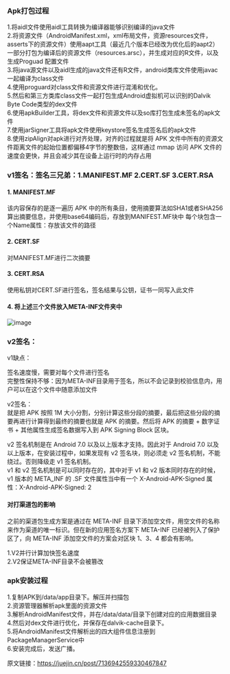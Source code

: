 
### Apk打包过程

1.将aidl文件使用aidl工具转换为编译器能够识别编译的java文件<br>
2.将资源文件（AndroidManifest.xml，xml布局文件，资源resources文件，asserts下的资源文件）使用aapt工具（最近几个版本已经改为优化后的aapt2）一部分打包为编译后的资源文件（resources.arsc），并生成对应的R文件，以及生成Proguad 配置文件<br>
3.将java源文件以及aidl生成的java文件还有R文件，android类库文件使用javac一起编译为class文件<br>
4.使用proguard对class文件和资源文件进行混淆和优化。<br>
5.然后和第三方类库class文件一起打包生成Android虚拟机可以识别的Dalvik Byte Code类型的dex文件<br>
6.使用apkBuilder工具，将dex文件和资源文件以及so库打包生成未签名的apk文件<br>
7.使用jarSigner工具将apk文件使用keystore签名生成签名后的apk文件<br>
8.使用zipAlign对apk进行对齐处理，对齐的过程就是将 APK 文件中所有的资源文件距离文件的起始位置都偏移4字节的整数倍，这样通过 mmap 访问 APK 文件的速度会更快，并且会减少其在设备上运行时的内存占用<br>

### v1签名：签名三兄弟：1.MANIFEST.MF 2.CERT.SF 3.CERT.RSA

#### 1. MANIFEST.MF
该内容保存的是逐一遍历 APK 中的所有条目，使用摘要算法如SHA1或者SHA256算出摘要信息，并使用base64编码后，存放到MANIFEST.MF块中 每个块包含一个Name属性：存放该文件的路径

#### 2. CERT.SF
对MANIFEST.MF进行二次摘要

#### 3. CERT.RSA
使用私钥对CERT.SF进行签名，签名结果与公钥，证书一同写入此文件

#### 4. 将上述三个文件放入META-INF文件夹中

![image](https://github.com/codingCavalier/Daily-snail/assets/26496772/242bf85f-f970-472f-b1e0-c3cdd6c42488)

### v2签名：
v1缺点：<br>

签名速度慢，需要对每个文件进行签名<br>
完整性保持不够：因为META-INF目录用于签名，所以不会记录到校验信息内，用户可以在这个文件中随意添加文件<br>

v2签名：<br>
就是把 APK 按照 1M 大小分割，分别计算这些分段的摘要，最后把这些分段的摘要再进行计算得到最终的摘要也就是 APK 的摘要。然后将 APK 的摘要 + 数字证书 + 其他属性生成签名数据写入到 APK Signing Block 区块。<br>

v2 签名机制是在 Android 7.0 以及以上版本才支持。因此对于 Android 7.0 以及以上版本，在安装过程中，如果发现有 v2 签名块，则必须走 v2 签名机制，不能绕过。否则降级走 v1 签名机制。<br>
v1 和 v2 签名机制是可以同时存在的，其中对于 v1 和 v2 版本同时存在的时候，v1 版本的 META_INF 的 .SF 文件属性当中有一个 X-Android-APK-Signed 属性：X-Android-APK-Signed: 2

#### 对打渠道包的影响

之前的渠道包生成方案是通过在 META-INF 目录下添加空文件，用空文件的名称来作为渠道的唯一标识。但在新的应用签名方案下 META-INF 已经被列入了保护区了，向 META-INF 添加空文件的方案会对区块 1、3、4 都会有影响。

1.V2并行计算加快签名速度<br>
2.V2保证META-INF目录不会被篡改<br>

### apk安装过程

1.复制APK到/data/app目录下。解压并扫描包<br>
2.资源管理器解析apk里面的资源文件<br>
3.解析AndroidManifest文件，并在/data/data/目录下创建对应的应用数据目录<br>
4.然后对dex文件进行优化，并保存在dalvik-cache目录下。<br>
5.将AndroidManifest文件解析出的四大组件信息注册到PackageManagerService中<br>
6.安装完成后，发送广播。<br>


原文链接：https://juejin.cn/post/7136942559330467847
